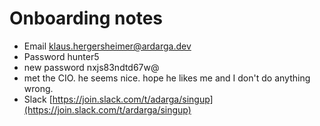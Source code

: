 # Onboarding notes

- Email klaus.hergersheimer@ardarga.dev 
- Password hunter5
- new password nxjs83ndtd67w@
- met the CIO. he seems nice. hope he likes me and I don't do anything wrong.
- Slack [https://join.slack.com/t/adarga/singup](https://join.slack.com/t/ardarga/singup)
